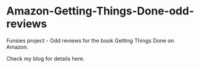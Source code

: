 # Amazon-Getting-Things-Done-odd-reviews
Funsies project - Odd reviews for the book Getting Things Done on Amazon.

Check my blog for details here.
